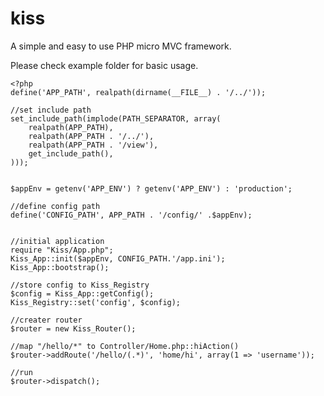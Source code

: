 kiss
====

A simple and easy to use PHP micro MVC framework.

Please check example folder for basic usage.
	
	<?php
	define('APP_PATH', realpath(dirname(__FILE__) . '/../'));
	
	//set include path
	set_include_path(implode(PATH_SEPARATOR, array(
		realpath(APP_PATH),
		realpath(APP_PATH . '/../'), 
		realpath(APP_PATH . '/view'), 
		get_include_path(),
	)));
	
	
	$appEnv = getenv('APP_ENV') ? getenv('APP_ENV') : 'production';
	
	//define config path
	define('CONFIG_PATH', APP_PATH . '/config/' .$appEnv);
	
	
	//initial application
	require "Kiss/App.php";
	Kiss_App::init($appEnv, CONFIG_PATH.'/app.ini');
	Kiss_App::bootstrap();
	
	//store config to Kiss_Registry
	$config = Kiss_App::getConfig();
	Kiss_Registry::set('config', $config);
	
	//creater router
	$router = new Kiss_Router();
	
	//map "/hello/*" to Controller/Home.php::hiAction()
	$router->addRoute('/hello/(.*)', 'home/hi', array(1 => 'username'));
	
	//run
	$router->dispatch();
